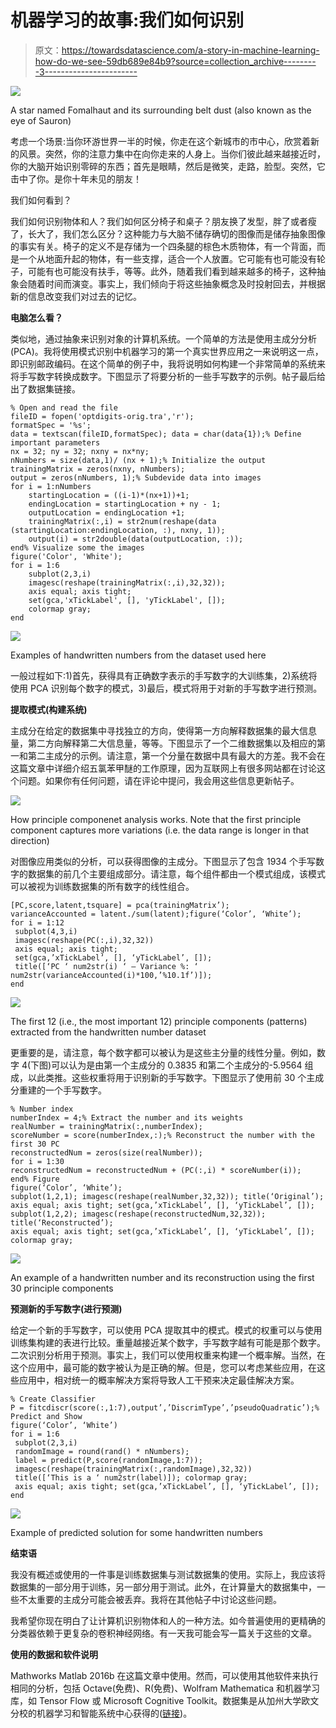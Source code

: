 # 机器学习的故事:我们如何识别

> 原文：<https://towardsdatascience.com/a-story-in-machine-learning-how-do-we-see-59db689e84b9?source=collection_archive---------3----------------------->

![](img/b8e0e5991378165579a396067473b0d7.png)

A star named Fomalhaut and its surrounding belt dust (also known as the eye of Sauron)

考虑一个场景:当你环游世界一半的时候，你走在这个新城市的市中心，欣赏着新的风景。突然，你的注意力集中在向你走来的人身上。当你们彼此越来越接近时，你的大脑开始识别零碎的东西；首先是眼睛，然后是微笑，走路，脸型。突然，它击中了你。是你十年未见的朋友！

我们如何看到？

我们如何识别物体和人？我们如何区分椅子和桌子？朋友换了发型，胖了或者瘦了，长大了，我们怎么区分？这种能力与大脑不储存确切的图像而是储存抽象图像的事实有关。椅子的定义不是存储为一个四条腿的棕色木质物体，有一个背面，而是一个从地面升起的物体，有一些支撑，适合一个人放置。它可能有也可能没有轮子，可能有也可能没有扶手，等等。此外，随着我们看到越来越多的椅子，这种抽象会随着时间而演变。事实上，我们倾向于将这些抽象概念及时投射回去，并根据新的信息改变我们对过去的记忆。

**电脑怎么看？**

类似地，通过抽象来识别对象的计算机系统。一个简单的方法是使用主成分分析(PCA)。我将使用模式识别中机器学习的第一个真实世界应用之一来说明这一点，即识别邮政编码。在这个简单的例子中，我将说明如何构建一个非常简单的系统来将手写数字转换成数字。下图显示了将要分析的一些手写数字的示例。帖子最后给出了数据集链接。

```
% Open and read the file
fileID = fopen('optdigits-orig.tra','r');
formatSpec = '%s';
data = textscan(fileID,formatSpec); data = char(data{1});% Define important parameters
nx = 32; ny = 32; nxny = nx*ny;
nNumbers = size(data,1)/ (nx + 1);% Initialize the output
trainingMatrix = zeros(nxny, nNumbers);
output = zeros(nNumbers, 1);% Subdevide data into images
for i = 1:nNumbers
    startingLocation = ((i-1)*(nx+1))+1;
    endingLocation = startingLocation + ny - 1; 
    outputLocation = endingLocation +1;
    trainingMatrix(:,i) = str2num(reshape(data (startingLocation:endingLocation, :), nxny, 1)); 
    output(i) = str2double(data(outputLocation, :));
end% Visualize some the images
figure('Color', 'White');
for i = 1:6
    subplot(2,3,i)
    imagesc(reshape(trainingMatrix(:,i),32,32));
    axis equal; axis tight;
    set(gca,'xTickLabel', [], 'yTickLabel', []);
    colormap gray; 
end
```

![](img/3c3168ba107d4c94a9f93940169fb46f.png)

Examples of handwritten numbers from the dataset used here

一般过程如下:1)首先，获得具有正确数字表示的手写数字的大训练集，2)系统将使用 PCA 识别每个数字的模式，3)最后，模式将用于对新的手写数字进行预测。

**提取模式(构建系统)**

主成分在给定的数据集中寻找独立的方向，使得第一方向解释数据集的最大信息量，第二方向解释第二大信息量，等等。下图显示了一个二维数据集以及相应的第一和第二主成分的示例。请注意，第一个分量在数据中具有最大的方差。我不会在这篇文章中详细介绍五氯苯甲醚的工作原理，因为互联网上有很多网站都在讨论这个问题。如果你有任何问题，请在评论中提问，我会用这些信息更新帖子。

![](img/a0edf39b4eff8dffcc948902e47ad2c3.png)

How principle componenet analysis works. Note that the first principle component captures more variations (i.e. the data range is longer in that direction)

对图像应用类似的分析，可以获得图像的主成分。下图显示了包含 1934 个手写数字的数据集的前几个主要组成部分。请注意，每个组件都由一个模式组成，该模式可以被视为训练数据集的所有数字的线性组合。

```
[PC,score,latent,tsquare] = pca(trainingMatrix’);
varianceAccounted = latent./sum(latent);figure(‘Color’, ‘White’);
for i = 1:12
 subplot(4,3,i)
 imagesc(reshape(PC(:,i),32,32))
 axis equal; axis tight;
 set(gca,’xTickLabel’, [], ‘yTickLabel’, []);
 title([‘PC ‘ num2str(i) ‘ — Variance %: ‘ num2str(varianceAccounted(i)*100,’%10.1f’)]);
end
```

![](img/4a840bf27e0043abb8675235893bcda3.png)

The first 12 (i.e., the most important 12) principle components (patterns) extracted from the handwritten number dataset

更重要的是，请注意，每个数字都可以被认为是这些主分量的线性分量。例如，数字 4(下图)可以认为是由第一个主成分的 0.3835 和第二个主成分的-5.9564 组成，以此类推。这些权重将用于识别新的手写数字。下图显示了使用前 30 个主成分重建的一个手写数字。

```
% Number index
numberIndex = 4;% Extract the number and its weights
realNumber = trainingMatrix(:,numberIndex);
scoreNumber = score(numberIndex,:);% Reconstruct the number with the first 30 PC
reconstructedNum = zeros(size(realNumber));
for i = 1:30
reconstructedNum = reconstructedNum + (PC(:,i) * scoreNumber(i));
end% Figure
figure(‘Color’, ‘White’);
subplot(1,2,1); imagesc(reshape(realNumber,32,32)); title(‘Original’);
axis equal; axis tight; set(gca,’xTickLabel’, [], ‘yTickLabel’, []);
subplot(1,2,2); imagesc(reshape(reconstructedNum,32,32)); title(‘Reconstructed’);
axis equal; axis tight; set(gca,’xTickLabel’, [], ‘yTickLabel’, []);
colormap gray;
```

![](img/782be8771384154292b70122f46298c0.png)

An example of a handwritten number and its reconstruction using the first 30 principle components

**预测新的手写数字(进行预测)**

给定一个新的手写数字，可以使用 PCA 提取其中的模式。模式的权重可以与使用训练集构建的表进行比较。重量越接近某个数字，手写数字越有可能是那个数字。二次识别分析用于预测。事实上，我们可以使用权重来构建一个概率解。当然，在这个应用中，最可能的数字被认为是正确的解。但是，您可以考虑某些应用，在这些应用中，相对统一的概率解决方案将导致人工干预来决定最佳解决方案。

```
% Create Classifier
P = fitcdiscr(score(:,1:7),output’,’DiscrimType’,’pseudoQuadratic’);% Predict and Show
figure(‘Color’, ‘White’)
for i = 1:6
 subplot(2,3,i)
 randomImage = round(rand() * nNumbers);
 label = predict(P,score(randomImage,1:7));
 imagesc(reshape(trainingMatrix(:,randomImage),32,32))
 title([‘This is a ‘ num2str(label)]); colormap gray;
 axis equal; axis tight; set(gca,’xTickLabel’, [], ‘yTickLabel’, []);
end
```

![](img/50a165125c2ac9e09c4271983f7cea9f.png)

Example of predicted solution for some handwritten numbers

**结束语**

我没有概述或使用的一件事是训练数据集与测试数据集的使用。实际上，我应该将数据集的一部分用于训练，另一部分用于测试。此外，在计算量大的数据集中，一些不太重要的主成分可能会被丢弃。我将在其他帖子中讨论这些问题。

我希望你现在明白了让计算机识别物体和人的一种方法。如今普遍使用的更精确的分类器依赖于更复杂的卷积神经网络。有一天我可能会写一篇关于这些的文章。

**使用的数据和软件说明**

Mathworks Matlab 2016b 在这篇文章中使用。然而，可以使用其他软件来执行相同的分析，包括 Octave(免费)、R(免费)、Wolfram Mathematica 和机器学习库，如 Tensor Flow 或 Microsoft Cognitive Toolkit。数据集是从加州大学欧文分校的机器学习和智能系统中心获得的([链接](https://archive.ics.uci.edu/ml/machine-learning-databases/optdigits/))。